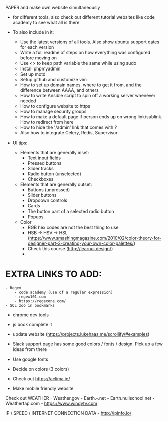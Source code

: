 PAPER and make own website simultaneously
- for different tools, also check out different tutorial websites like code academy to see what all is there

- To also include in it:
    - Use the latest versions of all tools. Also show ubuntu support dates for each version
    - Write a full readme of steps on how everything was configured before moving on
    - Use <> to keep path variable the same while using sudo
    - Install phpmyadmin
    - Set up motd
    - Setup github and customize vim
    - How to set up domain names, where to get it from, and the difference between AAAA, and others
    - How to write Ansible script to spin off a working server whenever needed
    - How to configure website to https
    - How to manage security groups
    - How to make a default page if person ends up on wrong link/sublink. How to redirect from here
    - How to hide the '/admin' link that comes with ?
    - Also how to integrate Celery, Redis, Supervisor
- UI tips:
    * Elements that are generally inset:
        * Text input fields
        * Pressed buttons
        * Slider tracks
        * Radio button (unselected)
        * Checkboxes
    * Elements that are generally outset:
        * Buttons (unpressed)
        * Slider buttons
        * Dropdown controls
        * Cards
        * The button part of a selected radio button
        * Popups
    * Color
        * RGB hex codes are not the best thing to use
        * HSB -> HSV -> HSL (https://www.smashingmagazine.com/2010/02/color-theory-for-designer-part-3-creating-your-own-color-palettes/)
        * Check this course (http://learnui.design/)
        * 







# EXTRA LINKS TO ADD:
    - Regex
        - code academy (use of a regular expression)
        - regex101.com
        - https://regexone.com/
    - SQL zoo in bookmarks
 
- chrome dev tools
- js book complete it
- update website (https://projects.lukehaas.me/scrollify/#examples)


- Slack support page has some good colors / fonts / design. Pick up a few ideas from there
- Use google fonts
- Decide on colors (3 colors)
- Check out https://aclima.io/
- Make mobile friendly website

Check out
WEATHER
    - Weather.gov
    - Earth.-.net
    - Earth.nullschool.net
    - Weathertap.com
    - https://www.windytv.com

IP / SPEED / INTERNET CONNECTION DATA
    - http://ipinfo.io/




